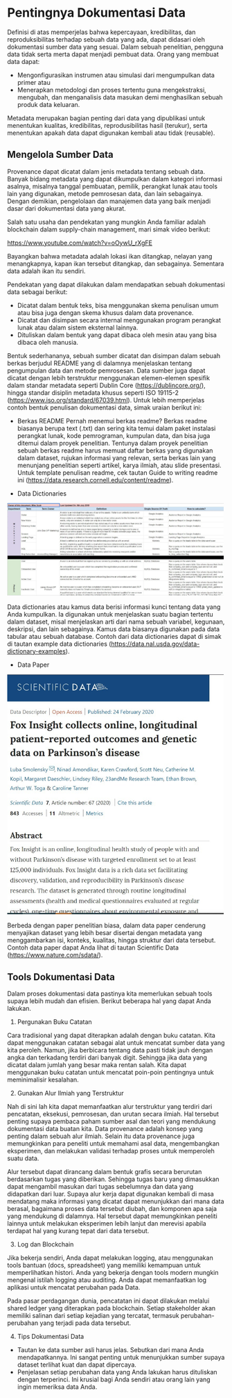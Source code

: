 # Pentingnya Dokumentasi Data

Definisi di atas memperjelas bahwa kepercayaan, kredibilitas, dan reproduksibilitas terhadap sebuah data yang ada, dapat didasari oleh dokumentasi sumber data yang sesuai. Dalam sebuah penelitian, pengguna data tidak serta merta dapat menjadi pembuat data. Orang yang membuat data dapat:
- Mengonfigurasikan instrumen atau simulasi dari mengumpulkan data primer atau
- Menerapkan metodologi dan proses tertentu guna mengekstraksi, mengubah, dan menganalisis data masukan demi menghasilkan sebuah produk data keluaran.

Metadata merupakan bagian penting dari data yang dipublikasi untuk menentukan kualitas, kredibilitas, reprodusibilitas hasil (terukur), serta menentukan apakah data dapat digunakan kembali atau tidak (reusable).

## Mengelola Sumber Data

Provenance dapat dicatat dalam jenis metadata tentang sebuah data. Banyak bidang metadata yang dapat dikumpulkan dalam kategori informasi asalnya, misalnya tanggal pembuatan, pemilik, perangkat lunak atau tools lain yang digunakan, metode pemrosesan data, dan lain sebagainya. Dengan demikian, pengelolaan dan manajemen data yang baik menjadi dasar dari dokumentasi data yang akurat.

Salah satu usaha dan pendekatan yang mungkin Anda familiar adalah blockchain dalam supply-chain management, mari simak video berikut:

https://www.youtube.com/watch?v=oOywU_rXgFE

Bayangkan bahwa metadata adalah lokasi ikan ditangkap, nelayan yang menangkapnya, kapan ikan tersebut ditangkap, dan sebagainya. Sementara data adalah ikan itu sendiri.

Pendekatan yang dapat dilakukan dalam mendapatkan sebuah dokumentasi data sebagai berikut:

- Dicatat dalam bentuk teks, bisa menggunakan skema penulisan umum atau bisa juga dengan skema khusus dalam data provenance.
- Dicatat dan disimpan secara internal menggunakan program perangkat lunak atau dalam sistem eksternal lainnya.
- Dituliskan dalam bentuk yang dapat dibaca oleh mesin atau yang bisa dibaca oleh manusia.

Bentuk sederhananya, sebuah sumber dicatat dan disimpan dalam sebuah berkas berjudul README yang di dalamnya menjelaskan tentang pengumpulan data dan metode pemrosesan. Data sumber juga dapat dicatat dengan lebih terstruktur menggunakan elemen-elemen spesifik dalam standar metadata seperti Dublin Core (https://dublincore.org/), hingga standar disiplin metadata khusus seperti ISO 19115-2 (https://www.iso.org/standard/67039.html). Untuk lebih memperjelas  contoh bentuk penulisan dokumentasi data, simak uraian berikut ini:

- Berkas README
Pernah menemui berkas readme? Berkas readme biasanya berupa text (.txt) dan sering kita temui dalam paket instalasi perangkat lunak, kode pemrograman, kumpulan data, dan bisa juga ditemui dalam proyek penelitian. Tentunya dalam proyek penelitian sebuah berkas readme harus memuat daftar berkas yang digunakan dalam dataset, rujukan informasi yang relevan, serta berkas lain yang menunjang penelitian seperti artikel, karya ilmiah, atau slide presentasi. Untuk template penulisan readme, cek tautan Guide to writing readme ini (https://data.research.cornell.edu/content/readme).

- Data Dictionaries

<img src="../images/224-Metadata.jpeg" width="500">

Data dictionaries atau kamus data berisi informasi kunci tentang data yang Anda kumpulkan. Ia digunakan untuk menjelaskan suatu bagian tertentu dalam dataset, misal menjelaskan arti dari nama sebuah variabel, kegunaan, deskripsi, dan lain sebagainya. Kamus data biasanya digunakan pada data tabular atau sebuah database. Contoh dari data dictionaries dapat di simak di tautan example data dictionaries (https://data.nal.usda.gov/data-dictionary-examples).

- Data Paper

<img src="../images/225-Metadata-2.jpeg" width="500">

Berbeda dengan paper penelitian biasa, dalam data paper cenderung menyajikan dataset yang lebih besar disertai dengan metadata yang menggambarkan isi, konteks, kualitas, hingga struktur dari data tersebut. Contoh data paper dapat Anda lihat di tautan Scientific Data (https://www.nature.com/sdata/).

## Tools Dokumentasi Data

Dalam proses dokumentasi data pastinya kita memerlukan sebuah tools supaya lebih mudah dan efisien. Berikut beberapa hal yang dapat Anda lakukan.

1. Pergunakan Buku Catatan

Cara tradisional yang dapat diterapkan adalah dengan buku catatan. Kita dapat menggunakan catatan sebagai alat untuk mencatat sumber data yang kita peroleh. Namun, jika berbicara tentang data pasti tidak jauh dengan angka dan terkadang terdiri dari banyak digit. Sehingga jika data yang dicatat dalam jumlah yang besar maka rentan salah. Kita dapat menggunakan buku catatan untuk mencatat poin-poin pentingnya untuk meminimalisir kesalahan.

2. Gunakan Alur Ilmiah yang Terstruktur

Nah di sini lah kita dapat memanfaatkan alur terstruktur yang terdiri dari pencatatan, eksekusi, pemrosesan, dan urutan secara ilmiah. Hal tersebut penting supaya pembaca paham sumber asal dan teori yang mendukung dokumentasi data buatan kita. Data provenance adalah konsep yang penting dalam sebuah alur ilmiah. Selain itu data provenance juga memungkinkan para peneliti untuk memahami asal data, mengembangkan eksperimen, dan melakukan validasi terhadap proses untuk memperoleh suatu data.

Alur tersebut dapat dirancang dalam bentuk grafis secara berurutan berdasarkan tugas yang diberikan. Sehingga tugas baru yang dimasukkan dapat mengambil masukan dari tugas sebelumnya dan data yang didapatkan dari luar. Supaya alur kerja dapat digunakan kembali di masa mendatang maka informasi yang dicatat dapat menunjukkan dari mana data berasal, bagaimana proses data tersebut diubah, dan komponen apa saja yang mendukung di dalamnya. Hal tersebut dapat memungkinkan peneliti lainnya untuk melakukan eksperimen lebih lanjut dan merevisi apabila terdapat hal yang kurang tepat dari data tersebut.

3. Log dan Blockchain

Jika bekerja sendiri, Anda dapat melakukan logging, atau menggunakan tools bantuan (docs, spreadsheet) yang memiliki kemampuan untuk memperlihatkan histori. Anda yang bekerja dengan tools modern mungkin mengenal istilah logging atau auditing. Anda dapat memanfaatkan log aplikasi untuk mencatat perubahan pada Data.

Pada pasar perdagangan dunia, pencatatan ini dapat dilakukan melalui shared ledger yang diterapkan pada blockchain. Setiap stakeholder akan memiliki salinan dari setiap kejadian yang tercatat, termasuk perubahan-perubahan yang terjadi pada data tersebut. 

4. Tips Dokumentasi Data

- Tautan ke data sumber asli harus jelas. Sebutkan dari mana Anda mendapatkannya. Ini sangat penting untuk menunjukkan sumber supaya dataset terlihat kuat dan dapat dipercaya.
- Penjelasan setiap perubahan data yang Anda lakukan harus dituliskan dengan terperinci. Ini krusial bagi Anda sendiri atau orang lain yang ingin memeriksa data Anda.